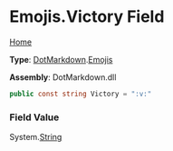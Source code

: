 # Emojis\.Victory Field

[Home](../../../README.md)

**Type**: [DotMarkdown](../../README.md)\.[Emojis](../README.md)

**Assembly**: DotMarkdown\.dll

```csharp
public const string Victory = ":v:"
```

### Field Value

System\.[String](https://docs.microsoft.com/en-us/dotnet/api/system.string)